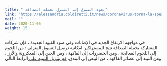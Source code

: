 ```yaml
---
title: " يعود التسوق إلى المنزل بحملة الصداقة"
link: "https://alessandria.coldiretti.it/news/coronavirus-torna-la-spesa-a-domicilio-con-campagna-amica/"
mail: ""
date: 2020-11-05
weight: 15
---
```


في مواجهة الارتفاع الجديد في الإصابات وفي ضوء القيود الجديدة ، فإن شركات المشاركة بحملة الصداقة تتيح للمستهلكين امكانية توصيل التسوق المنزلي : من اللحوم إلى اللحوم المعالجة ، ومن الخضروات إلى الفاكهة ، ومن الجبن إلى المعكرونة والأرز ، ومن النبيذ إلى عصائر الفاكهة ، من البيض إلى البندق.
[قم بتنزيل التنبيه على ](https://piemonte.coldiretti.it/wp-content/uploads/2020/11/Spesa-Domicilio-ALESSANDRIA_Mer-28-Ott-scaled.jpg) الرابط التالي

